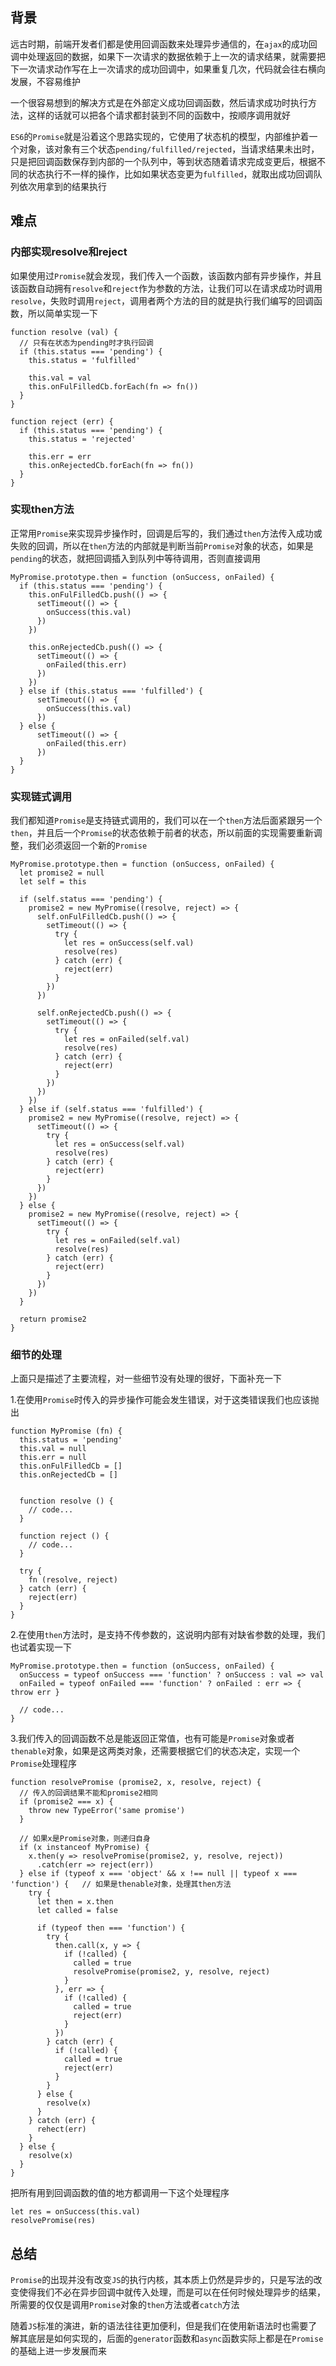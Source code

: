 ## 背景

远古时期，前端开发者们都是使用回调函数来处理异步通信的，在`ajax`的成功回调中处理返回的数据，如果下一次请求的数据依赖于上一次的请求结果，就需要把下一次请求动作写在上一次请求的成功回调中，如果重复几次，代码就会往右横向发展，不容易维护

一个很容易想到的解决方式是在外部定义成功回调函数，然后请求成功时执行方法，这样的话就可以把各个请求都封装到不同的函数中，按顺序调用就好

`ES6`的`Promise`就是沿着这个思路实现的，它使用了状态机的模型，内部维护着一个对象，该对象有三个状态`pending/fulfilled/rejected`，当请求结果未出时，只是把回调函数保存到内部的一个队列中，等到状态随着请求完成变更后，根据不同的状态执行不一样的操作，比如如果状态变更为`fulfilled`，就取出成功回调队列依次用拿到的结果执行

## 难点

### 内部实现resolve和reject

如果使用过`Promise`就会发现，我们传入一个函数，该函数内部有异步操作，并且该函数自动拥有`resolve`和`reject`作为参数的方法，让我们可以在请求成功时调用`resolve`，失败时调用`reject`，调用者两个方法的目的就是执行我们编写的回调函数，所以简单实现一下

```
function resolve (val) {
  // 只有在状态为pending时才执行回调
  if (this.status === 'pending') {
    this.status = 'fulfilled'

    this.val = val
    this.onFulFilledCb.forEach(fn => fn())
  }
}

function reject (err) {
  if (this.status === 'pending') {
    this.status = 'rejected'

    this.err = err
    this.onRejectedCb.forEach(fn => fn())
  }
}
```

### 实现then方法

正常用`Promise`来实现异步操作时，回调是后写的，我们通过`then`方法传入成功或失败的回调，所以在`then`方法的内部就是判断当前`Promise`对象的状态，如果是`pending`的状态，就把回调插入到队列中等待调用，否则直接调用

```
MyPromise.prototype.then = function (onSuccess, onFailed) {
  if (this.status === 'pending') {
    this.onFulFilledCb.push(() => {
      setTimeout(() => {
        onSuccess(this.val)
      })
    })

    this.onRejectedCb.push(() => {
      setTimeout(() => {
        onFailed(this.err)
      })
    })
  } else if (this.status === 'fulfilled') {
      setTimeout(() => {
        onSuccess(this.val)
      })
  } else {
      setTimeout(() => {
        onFailed(this.err)
      })
  }
}
```

### 实现链式调用

我们都知道`Promise`是支持链式调用的，我们可以在一个`then`方法后面紧跟另一个`then`，并且后一个`Promise`的状态依赖于前者的状态，所以前面的实现需要重新调整，我们必须返回一个新的`Promise`

```
MyPromise.prototype.then = function (onSuccess, onFailed) {
  let promise2 = null
  let self = this

  if (self.status === 'pending') {
    promise2 = new MyPromise((resolve, reject) => {
      self.onFulFilledCb.push(() => {
        setTimeout(() => {
          try {
            let res = onSuccess(self.val)
            resolve(res)
          } catch (err) {
            reject(err)
          }
        })
      })

      self.onRejectedCb.push(() => {
        setTimeout(() => {
          try {
            let res = onFailed(self.val)
            resolve(res)
          } catch (err) {
            reject(err)
          }
        })
      })
    })
  } else if (self.status === 'fulfilled') {
    promise2 = new MyPromise((resolve, reject) => {
      setTimeout(() => {
        try {
          let res = onSuccess(self.val)
          resolve(res)
        } catch (err) {
          reject(err)
        }
      })
    })
  } else {
    promise2 = new MyPromise((resolve, reject) => {
      setTimeout(() => {
        try {
          let res = onFailed(self.val)
          resolve(res)
        } catch (err) {
          reject(err)
        }
      })
    })
  }

  return promise2
}
```

### 细节的处理

上面只是描述了主要流程，对一些细节没有处理的很好，下面补充一下

1.在使用`Promise`时传入的异步操作可能会发生错误，对于这类错误我们也应该抛出
```
function MyPromise (fn) {
  this.status = 'pending'
  this.val = null
  this.err = null
  this.onFulFilledCb = []
  this.onRejectedCb = []


  function resolve () {
    // code...
  }

  function reject () {
    // code...
  }

  try {
    fn (resolve, reject)
  } catch (err) {
    reject(err)
  }
}
```

2.在使用`then`方法时，是支持不传参数的，这说明内部有对缺省参数的处理，我们也试着实现一下
```
MyPromise.prototype.then = function (onSuccess, onFailed) {
  onSuccess = typeof onSuccess === 'function' ? onSuccess : val => val
  onFailed = typeof onFailed === 'function' ? onFailed : err => { throw err }

  // code...
}
```

3.我们传入的回调函数不总是能返回正常值，也有可能是`Promise`对象或者`thenable`对象，如果是这两类对象，还需要根据它们的状态决定，实现一个`Promise`处理程序

```
function resolvePromise (promise2, x, resolve, reject) {
  // 传入的回调结果不能和promise2相同
  if (promise2 === x) {
    throw new TypeError('same promise')
  }

  // 如果x是Promise对象，则递归自身
  if (x instanceof MyPromise) {
    x.then(y => resolvePromise(promise2, y, resolve, reject))
      .catch(err => reject(err))
  } else if (typeof x === 'object' && x !== null || typeof x === 'function') {   // 如果是thenable对象，处理其then方法
    try {
      let then = x.then
      let called = false

      if (typeof then === 'function') {
        try {
          then.call(x, y => {
            if (!called) {
              called = true
              resolvePromise(promise2, y, resolve, reject)
            }
          }, err => {
            if (!called) {
              called = true
              reject(err)
            }
          })
        } catch (err) {
          if (!called) {
            called = true
            reject(err)
          }
        }
      } else {
        resolve(x)
      }
    } catch (err) {
      rehect(err)
    }
  } else {
    resolve(x)
  }
}
```

把所有用到回调函数的值的地方都调用一下这个处理程序
```
let res = onSuccess(this.val)
resolvePromise(res)
```

## 总结

`Promise`的出现并没有改变`JS`的执行内核，其本质上仍然是异步的，只是写法的改变使得我们不必在异步回调中就传入处理，而是可以在任何时候处理异步的结果，所需要的仅仅是调用`Promise`对象的`then`方法或者`catch`方法

随着`JS`标准的演进，新的语法往往更加便利，但是我们在使用新语法时也需要了解其底层是如何实现的，后面的`generator`函数和`async`函数实际上都是在`Promise`的基础上进一步发展而来